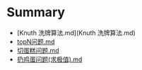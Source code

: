 # Summary

* [Knuth 洗牌算法.md](Knuth 洗牌算法.md)
* [topN问题.md](topN问题.md)
* [切蛋糕问题.md](切蛋糕问题.md)
* [扔鸡蛋问题(求极值).md](扔鸡蛋问题(求极值).md)

